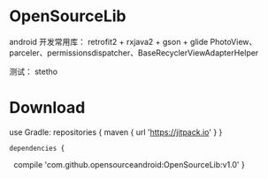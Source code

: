# OpenSourceLib
android 开发常用库：
  retrofit2 + rxjava2 + gson + glide
  PhotoView、parceler、permissionsdispatcher、BaseRecyclerViewAdapterHelper
  
  测试：
  stetho


# Download

  use Gradle:
  repositories {
        maven { url 'https://jitpack.io' }
    }
    
    dependencies {
      compile 'com.github.opensourceandroid:OpenSourceLib:v1.0'
    }
